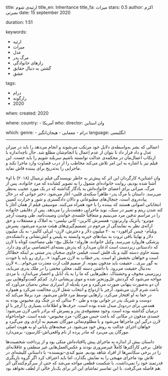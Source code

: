 
title: ارثیه‌‌ی شوم 
title_en: Inheritance
title_fa: میراث 
stars: 0.5
author: اکرم نصرتی
date: 15 september 2020

duration: 1:51

keywords:
  - ارثیه
  - میراث
  - عدل 
  - مرگ پدر
  - رازهای خانوادگی
  - گشتن به دنبال حقایق
  - عشق

tags:
  - درام
  - رازگونه
  - 2020 

when:
  created: 2020

where:
  country:
    - آمریکا 
who:
  director: وان استاین

which:
  genre:
    - درام
    - معمایی
    - هیجان‌انگیز
  language: انگلیسی

---

اعمالی که بشر به‌واسطه‌ی دلایل خود مرتکب می‌شوند و انجام می‌دهد را باید در میزان عدل و داد قرار داد تا بتوان از عدم اِعمال یا انجام‌شان مطلع شد. حال تا‌چه‌اندازه با ارتکاب اعمال‌مان در محکمه‌ی عدالت توانسته باشیم سربلند شویم را باید جست. این فیلم نیز با اشاره به این امر تلاش می‌کند مخاطب را از درب قضاوت وارد ماجرا نکند و ماجرایی را به‌تدریج برای بیننده فاش نماید.

«وان اشتاین» کارگردان این اثر که پیش‌تر به خاطر نویسندگی فیلم ترمینال (۲۰۱۸) با او آشنا شده بودیم، روایت خانواده‌ای متمول را به تصویر کشانده که مرد خانواده، پس از مرگ، میراثی برای اعضای خانواده‌اش به یادگار گذاشته که در یک مورد عجیب به‌نظر می‌رسد. داستان با مرگ پدر- ظاهراً سکته‌ی قلبی- آغاز می‌شود. دختر جوانی که در حال پیاده‌روی است، جنجال‌های مطبوعاتی و دالان دادگستری و شور و حرارت کمپین انتخاباتی اصواتی هستند که بیننده را با خود همراه می‌کنند. موسیقی فیلم از همان آغاز با کند شدن ریتم و تغییر در سبک، نوید ماجرایی دهشت‌بار را می‌دهد. پس از دقایقی خانواده را در مراسم تدفین مرد می‌بینیم و متعاقباً جلسه‌ی خواندن وصیت‌نامه. طی وصیت آرچر مونرو- پاتریک واربرتون- همسرش کاترین- کانی نیلسن- به املاک و مستغلات و حق ارائه‌ی نظر به نمایندگی از مرحوم در تصمیم‌گیری‌های هیئت مدیره می‌شود. پسرش ویلیام- چیس کرافورد- به ۲۰ میلیون دلار و دخترش، لارِن- لی‌لی کالینز- به یک میلیون دلار و نهایتا باقی ثروت به بنیادهای خیریه وابسته به پلیس و آتش‌نشانی و دانشکده‌ی پزشکی هاروارد می‌رسد. وکیل خانواده، هارولد- مایکل بیچ- طی مصاحبت کوتاه با لارن که دادستانی زبردست است اذعان می‌دارد که پدرش بسته‌ای اختصاصی برای وی دارد. بسته حاوی دسته کلید و یک فلش است. فیلمی حاوی سخنان پدر مبتنی بر اینکه خطاکار است و خواهان بخشش او است. پدر خطاب به لارن می‌گوید: «...رازی رو باید با خودت به گور ببری... حقیقت باید مدفون بمونه. از صمیم قلب ازت معذرت می‌خوام....» لارن به‌دنبال حقیقت می‌رود. با داشتن دسته کلید، محلی مخفی را در ملک پدری می‌یابد، زیرزمینی مخوف و وحشتناک. دهلیزهایی که ما را به یاد آنابل و احضار می‌اندازد. با مردی مواجه می‌شود که گردنش غل‌وزنجیر شده و موی پریشانی دارد. کم‌کم گفت‌وگوهایی بین آن دو به‌صورت پنهانی صورت می‌گیرد و مرد پله‌پله از اسراری سخن به‌میان می‌آورد که باعث شرم لارن می‌شود. آرچر با ازدواج و انتخاب شغل لارن مخالفت می‌کرد و همواره در خفا به او افتخار می‌کرد. رازهایی توسط مرد فاش می‌شود. مرد برملا می‌کند که دوست و شریک پدر در جوانی بوده و طی ۳۰ سالی که در چنگ وی محبوس بوده به همدمی برای درد‌و‌دل مبدل شده بوده است. حرف‌ها و اطلاعات بسیاری را آرچر با او درمیان گذاشته بوده است. وجود معشوقه‌ی پدر و پسرش که برادر ناتنی لارن می‌شود؛ جسدی مدفون در مکانی که باعث حبس مورگان- مرد محبوس- شده است. خواه‌ناخواه لارن درگیر این ماجراها می‌شود و با مظلوم‌نمائی مورگان تصمیم به آزادی وی می‌گیرد و خواهان اجرای عدالت به روش خود می‌شود. در صحنه‌های پایانی او به هویت اصلی مورگان پی می‌برد که مادر پرده از نام واقعی‌اش-کارسون- برمی‌دارد.  

داستان بیش از اندازه به ماجرای پیش پاافتاده‌اش متکی بود و از پرداخت شخصیت‌ها غافل. برخی کاراکترها کاملاً غیرضروری بودند و عکس‌العمل‌هایی غیر منطقی و عاقلانه‌ای را در برخی سکانس‌ها از افراد شاهد بودیم. متیو کندی-نویسنده- با داستانی کلیشه‌ای در تلاش بود ماجرای مهیجی را به نمایش بگذارد، اما باید اعتراف کرد اگر گروه بازیگری قدرتمند خود را نمی‌داشت، با شکست قطعی مواجه می‌شد که حتی از سرگرم‌کنندگی اثر هم فاصله می‌گرفت. با این تفاسیر تماشای این اثر برای یک‌بار خالی از لطف نخواهد بود.